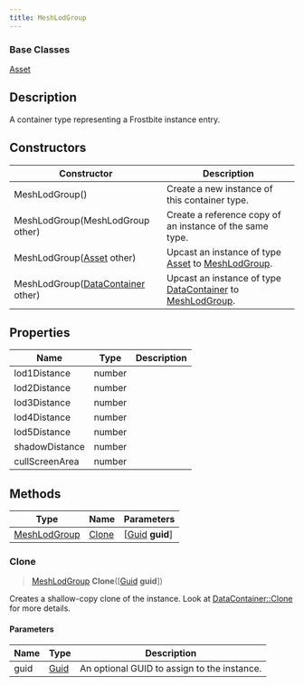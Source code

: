```yaml
---
title: MeshLodGroup
---
```

### Base Classes

[Asset](/vext/ref/fb/asset/)

## Description

A container type representing a Frostbite instance entry.

## Constructors

| Constructor                                                             | Description                                                                                                     |
| ----------------------------------------------------------------------- | --------------------------------------------------------------------------------------------------------------- |
| MeshLodGroup()                                                          | Create a new instance of this container type.                                                                   |
| MeshLodGroup(MeshLodGroup other)                                        | Create a reference copy of an instance of the same type.                                                        |
| MeshLodGroup([Asset](/vext/ref/fb/asset/) other)                                      | Upcast an instance of type [Asset](/vext/ref/fb/asset/) to [MeshLodGroup](/vext/ref/fb/meshlodgroup/).                                      |
| MeshLodGroup([DataContainer](/vext/ref/shared/class/datacontainer) other) | Upcast an instance of type [DataContainer](/vext/ref/shared/class/datacontainer) to [MeshLodGroup](/vext/ref/fb/meshlodgroup/). |

## Properties

| Name           | Type   | Description |
| -------------- | ------ | ----------- |
| lod1Distance   | number |             |
| lod2Distance   | number |             |
| lod3Distance   | number |             |
| lod4Distance   | number |             |
| lod5Distance   | number |             |
| shadowDistance | number |             |
| cullScreenArea | number |             |

## Methods

| Type                         | Name            | Parameters                                     |
| ---------------------------- | --------------- | ---------------------------------------------- |
| [MeshLodGroup](/vext/ref/fb/meshlodgroup/) | [Clone](#clone) | \[[Guid](/vext/ref/shared/class/guid) **guid**\] |

### Clone

> [MeshLodGroup](/vext/ref/fb/meshlodgroup/) **Clone**(\[[Guid](/vext/ref/shared/class/guid) **guid**\])

Creates a shallow-copy clone of the instance. Look at [DataContainer::Clone](/vext/ref/shared/class/datacontainer#clone) for more details.

#### Parameters

| Name | Type         | Description                                 |
| ---- | ------------ | ------------------------------------------- |
| guid | [Guid](/vext/ref/shared/class/guid/) | An optional GUID to assign to the instance. |
